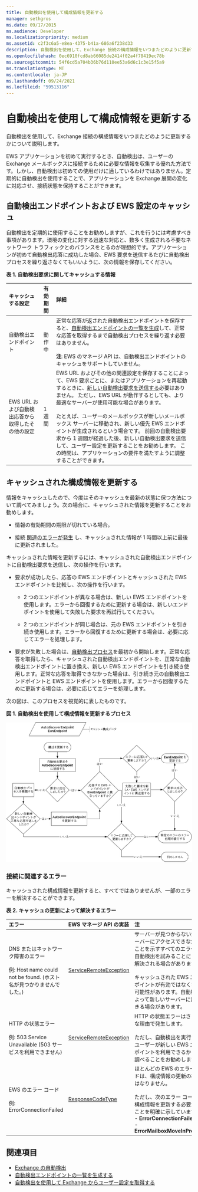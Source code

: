 ```yaml
---
title: 自動検出を使用して構成情報を更新する
manager: sethgros
ms.date: 09/17/2015
ms.audience: Developer
ms.localizationpriority: medium
ms.assetid: c2f3c6a5-e8ea-4375-b41a-686a6f238d33
description: 自動検出を使用して、Exchange 接続の構成情報をいつまたどのように更新するかについて説明します。
ms.openlocfilehash: 0ec6910fcd8ab66085de2414f02a4f78419ec78b
ms.sourcegitcommit: 54f6cd5a704b36b76d110ee53a6d6c1c3e15f5a9
ms.translationtype: MT
ms.contentlocale: ja-JP
ms.lasthandoff: 09/24/2021
ms.locfileid: "59513116"
---
```

# <a name="refresh-configuration-information-by-using-autodiscover"></a>自動検出を使用して構成情報を更新する

自動検出を使用して、Exchange 接続の構成情報をいつまたどのように更新するかについて説明します。
  
EWS アプリケーションを初めて実行するとき、自動検出は、ユーザーの Exchange メールボックスに接続するために必要な情報を収集する優れた方法です。しかし、自動検出は初めての使用だけに適しているわけではありません。定期的に自動検出を使用することで、アプリケーションを Exchange 展開の変化に対応させ、接続状態を保持することができます。
  
## <a name="cache-autodiscover-endpoint-and-ews-settings"></a>自動検出エンドポイントおよび EWS 設定のキャッシュ
<a name="bk_CacheSettings"> </a>

自動検出を定期的に使用することをお勧めしますが、これを行うには考慮すべき事項があります。環境の変化に対する迅速な対応と、数多く生成される不要なネットワーク トラフィックとのバランスをとるのが理想的です。アプリケーションが初めて自動検出応答に成功した場合、EWS 要求を送信するたびに自動検出プロセスを繰り返さなくてもいいように、次の情報を保存してください。
  
**表 1. 自動検出要求に関してキャッシュする情報**

|**キャッシュする設定**|**有効期間**|**詳細**|
|:-----|:-----|:-----|
|自動検出エンドポイント  <br/> |動作中  <br/> |正常な応答が返された自動検出エンドポイントを保存すると、[自動検出エンドポイントの一覧を生成](how-to-generate-a-list-of-autodiscover-endpoints.md)して、正常な応答を取得するまで自動検出プロセスを繰り返す必要はありません。<br/><br/> **注**: EWS のマネージ API は、自動検出エンドポイントのキャッシュをサポートしていません。           |
|EWS URL および自動検出応答から取得したその他の設定  <br/> |1 週間  <br/> |EWS URL およびその他の関連設定を保存することによって、EWS 要求ごとに、またはアプリケーションを再起動するときに、[新しい自動検出要求を送信する](how-to-get-user-settings-from-exchange-by-using-autodiscover.md)必要はありません。 ただし、EWS URL が動作するとしても、より最適なサーバーが使用可能な場合があります。<br/><br/> たとえば、ユーザーのメールボックスが新しいメールボックス サーバーに移動され、新しい優先 EWS エンドポイントが生成されるという場合です。 前回の自動検出要求から 1 週間が経過した後、新しい自動検出要求を送信して、ユーザー設定を更新することをお勧めします。 この時間は、アプリケーションの要件を満たすように調整することができます。  <br/> |
   
## <a name="refresh-cached-configuration-information"></a>キャッシュされた構成情報を更新する
<a name="bk_RefreshConfig"> </a>

情報をキャッシュしたので、今度はそのキャッシュを最新の状態に保つ方法について調べてみましょう。次の場合に、キャッシュされた情報を更新することをお勧めします。
  
- 情報の有効期間の期限が切れている場合。
    
- 接続 [関連のエラーが発生](#bk_ConnectionErrors) し、キャッシュされた情報が 1 時間以上前に最後に更新されました。
    
キャッシュされた情報を更新するには、キャッシュされた自動検出エンドポイントに自動検出要求を送信し、次の操作を行います。
  
- 要求が成功したら、応答の EWS エンドポイントとキャッシュされた EWS エンドポイントを比較し、次の操作を行います。
    
  - 2 つのエンドポイントが異なる場合は、新しい EWS エンドポイントを使用します。エラーから回復するために更新する場合は、新しいエンドポイントを使用して失敗した要求を再試行してください。
    
  - 2 つのエンドポイントが同じ場合は、元の EWS エンドポイントを引き続き使用します。エラーから回復するために更新する場合は、必要に応じてエラーを処理します。
    
- 要求が失敗した場合は、[自動検出プロセス](autodiscover-for-exchange.md)を最初から開始します。正常な応答を取得したら、キャッシュされた自動検出エンドポイントを、正常な自動検出エンドポイントに置き換え、新しい EWS エンドポイントを引き続き使用します。正常な応答を取得できなかった場合は、引き続き元の自動検出エンドポイントと EWS エンドポイントを使用します。エラーから回復するために更新する場合は、必要に応じてエラーを処理します。 
    
次の図は、このプロセスを視覚的に表したものです。
  
**図 1. 自動検出を使用して構成情報を更新するプロセス**

![模式図は自動検出が構成情報を更新する方法を示しています。](media/Ex15_Autodiscover_Refresh_Flowchart.png)
  
### <a name="connection-related-errors"></a>接続に関連するエラー
<a name="bk_ConnectionErrors"> </a>

キャッシュされた構成情報を更新すると、すべてではありませんが、一部のエラーを解決することができます。 
  
**表 2. キャッシュの更新によって解決するエラー**

|**エラー**|**EWS マネージ API の実装**|**注**|
|:-----|:-----|:-----|
|DNS またはネットワーク障害のエラー<br/><br/> 例: Host name could not be found. (ホスト名が見つかりませんでした。)  <br/> |[ServiceRemoteException](https://docs.microsoft.com/dotnet/api/microsoft.exchange.webservices.data.serviceremoteexception?view=exchange-ews-api) <br/> |サーバーが見つからないか、サーバーにアクセスできなかったことを示すすべてのエラーは、自動検出を試みることによって解決される場合があります。 <br/><br/> キャッシュされた EWS エンドポイントが有効ではなくなった可能性があります。自動検出によって新しいサーバーに誘導できる場合があります。  <br/> |
|HTTP の状態エラー<br/><br/> 例: 503 Service Unavailable (503 サービスを利用できません)  <br/> |[ServiceRemoteException](https://docs.microsoft.com/dotnet/api/microsoft.exchange.webservices.data.serviceremoteexception?view=exchange-ews-api) <br/> |HTTP の状態エラーはさまざまな理由で発生します。<br/><br/> ただし、自動検出を実行して、ユーザーが新しい EWS エンドポイントを利用できるかどうか調べることをお勧めします。  <br/> |
|EWS のエラー コード <br/><br/> 例: ErrorConnectionFailed <br/> |[ResponseCodeType](../web-service-reference/responsecode.md) <br/> | ほとんどの EWS のエラー コードは、構成情報の更新の根拠にはなりません。<br/><br/> ただし、次のエラー コードは、構成情報を更新する必要があることを明確に示しています。<br/>- **ErrorConnectionFailed** <br/>- **ErrorMailboxMoveInProgress** <br/> |
   
## <a name="see-also"></a>関連項目

- [Exchange の自動検出](autodiscover-for-exchange.md)  
- [自動検出エンドポイントの一覧を生成する](how-to-generate-a-list-of-autodiscover-endpoints.md)   
- [自動検出を使用して Exchange からユーザー設定を取得する](how-to-get-user-settings-from-exchange-by-using-autodiscover.md)
    

